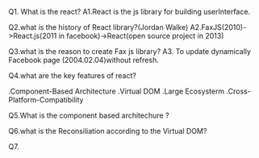 Q1. What is the react?
A1.React is the js library for building userInterface.

Q2.what is the history of React library?(Jordan Walke)
A2.FaxJS(2010)->React.js(2011 in facebook)->React(open source project in 2013)

Q3.what is the reason to create Fax js library?
 A3. To update dynamically Facebook page (2004.02.04)without refresh.

Q4.what are the key features of react?

.Component-Based Architecture
.Virtual DOM
.Large Ecosysterm
.Cross-Platform-Compatibility

Q5.What is the component based architechure ?

Q6.what is the Reconsiliation according to the Virtual DOM?

Q7.


